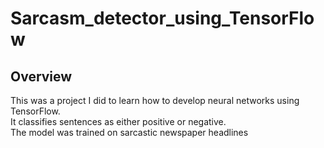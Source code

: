 # Sarcasm_detector_using_TensorFlow

## Overview
This was a project I did to learn how to develop neural networks using TensorFlow. <br>
It classifies sentences as either positive or negative. <br>
The model was trained on sarcastic newspaper headlines
